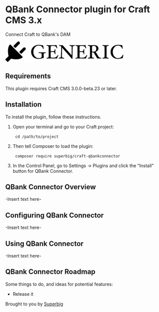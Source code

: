 # QBank Connector plugin for Craft CMS 3.x

Connect Craft to QBank's DAM

![Screenshot](resources/img/plugin-logo.png)

## Requirements

This plugin requires Craft CMS 3.0.0-beta.23 or later.

## Installation

To install the plugin, follow these instructions.

1. Open your terminal and go to your Craft project:

        cd /path/to/project

2. Then tell Composer to load the plugin:

        composer require superbig/craft-qbankconnector

3. In the Control Panel, go to Settings → Plugins and click the “Install” button for QBank Connector.

## QBank Connector Overview

-Insert text here-

## Configuring QBank Connector

-Insert text here-

## Using QBank Connector

-Insert text here-

## QBank Connector Roadmap

Some things to do, and ideas for potential features:

* Release it

Brought to you by [Superbig](https://superbig.co)
